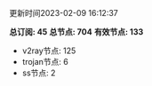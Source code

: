 更新时间2023-02-09 16:12:37

**总订阅: 45**
**总节点: 704**
**有效节点: 133**
- v2ray节点: 125
- trojan节点: 6
- ss节点: 2
